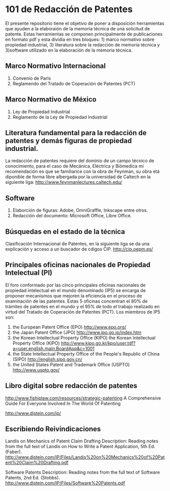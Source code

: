 # 101 de Redacción de Patentes

El presente repositorio tiene el objetivo de poner a disposición herramientas que ayuden a la elaboraión de la memoria técnica de una solicitud de patente. Estas herramientas se componen principalmente de publicaciones en formato pdf y esta dividia en tres bloques: 1) marco normativo sobre propiedad industrial, 3) literatura sobre la redacción de memoria técnica y 3)software utilizado en la elaboración de la memoria técnica.

## Marco Normativo Internacional

1. Convenio de París
1. Reglamendo del Tratado de Coperación de Patentes (PCT)

## Marco Normativo de México

1. Ley de Propiedad Industrial
1. Reglamento de la Ley de Propiedad Industrial

## Literatura fundamental para la redacción de patentes y demás figuras de propiedad industrial.

La redacción de patentes requiere del dominio de un campo técnico de conocimiento,  para el caso de Mecánica, Eléctrica y Biómedica mi recomendación es que se familiarice con la obra de Feynman, su obra etá diponible de forma libre albergada por la universidad de Caltech en la siguiente liga: http://www.feynmanlectures.caltech.edu/

## Software

1. Elaborción de figuras: Adobe, OmniGraffle, Inkscape entre otros.
1. Redacción del documento: Microsoft Office, Libre Office.


## Búsquedas en el estado de la técnica

Clasificación Internacional de Patentes, en la siguiente liga se da una explicación y acceso a un buscador de cdigos CIP. http://cip.oepm.es/

## Principales oficinas nacionales de Propiedad Intelectual (PI)

El foro conformado por las cinco principales oficinas nacionales de propiedad intelectual en el mundo denominado (IP5) se encarga de proponer mecanismos que mejoren la eficiencia en el proceso de examinación de las patentes. Estas 5 oficinas concentran el 80% de trámites de patentes en el mundo y el 95% de todo el trabajo realizado en virtud del Tratado de Coperación de Patentes (PCT). Los miembros de IP5 son:

1. the European Patent Office (EPO) http://www.epo.org/
2. the Japan Patent Office (JPO) http://www.jpo.go.jp/index.htm
3. the Korean Intellectual Property Office (KIPO) the Korean Intellectual Property Office (KIPO) http://www.kipo.go.kr/kpo/user.tdf?a=user.english.main.BoardApp&c=1001
4. the State Intellectual Property Office of the People's Republic of China (SIPO) http://english.sipo.gov.cn/
5. the United States Patent and Trademark Office (USPTO) http://www.uspto.gov/
 
## Libro digital sobre redacción de patentes
http://www.fishiplaw.com/resources/strategic-patenting
A Comprehensive Guide For Everyone Involved In The World Of Patenting

http://www.djstein.com/ip/

## Escribiendo Reivindicaciones
Landis on Mechanics of Patent Claim Drafting 
Description: Reading notes from the full text of Landis on How to Write a Patent Application, 5th Ed. (Faber).
http://www.djstein.com/IP/Files/Landis%20on%20Mechanics%20of%20Patent%20Claim%20Drafting.pdf

Software Patents
Description: Reading notes from the full text of Software Patents, 2nd Ed. (Stobbs).
http://www.djstein.com/IP/Files/Software%20Patents.pdf


